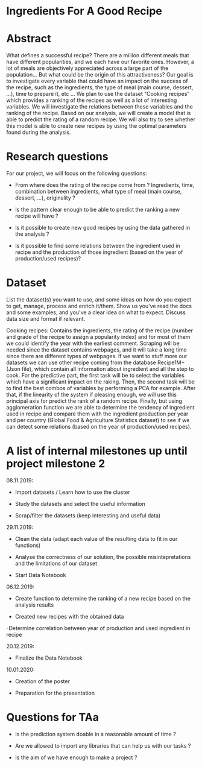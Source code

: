 # Ingredients For A Good Recipe

# Abstract

What defines a successful recipe? There are a million different meals that have different popularities, and we each have our favorite ones. However, a lot of meals are objectively appreciated across a large part of the population… But what could be the origin of this attractiveness? Our goal is to investigate every variable that could have an impact on the success of the recipe, such as the ingredients, the type of meal (main course, dessert, …), time to prepare it, etc … We plan to use the dataset “Cooking recipes” which provides a ranking of the recipes as well as a lot of interesting variables. We will investigate the relations between these variables and the ranking of the recipe. Based on our analysis, we will create a model that is able to predict the rating of a random recipe. We will also try to see whether this model is able to create new recipes by using the optimal parameters found during the analysis.



# Research questions

For our project, we will focus on the following questions:

- From where does the rating of the recipe come from ? Ingredients, time, combination between ingredients, what type of meal (main course, dessert, ...), originality ?

- Is the pattern clear enough to be able to predict the ranking a new recipe will have ? 

- Is it possible to create new good recipes by using the data gathered in the analysis ?

- Is it possible to find some relations between the ingredient used in recipe and the production of those ingredient (based on the year of production/used recipes)?






# Dataset
List the dataset(s) you want to use, and some ideas on how do you expect to get, manage, process and enrich it/them. Show us you've read the docs and some examples, and you've a clear idea on what to expect. Discuss data size and format if relevant.

Cooking recipes: Contains the ingredients, the rating of the recipe (number and grade of the recipe to assign a popularity index) and for most of them we could identify the year with the earliest comment. Scraping will be needed since the dataset contains webpages, and it will take a long time since there are different types of webpages. If we want to stuff more our datasets we can use other recipe coming from the database Recipe1M+ (Json file), which contain all information about ingredient and all the step to cook. For the predictive part, the first task will be to select the variables which have a significant impact on the raking. Then, the second task will be to find the best combos of variables by performing a PCA for example. After that, if the linearity of the system if pleasing enough, we will use this principal axis for predict the rank of a random recipe. Finally, but using agglomeration function we are able to determine the tendency of ingredient used in recipe and compare them with  the ingredient production per year and per country (Global Food & Agriculture Statistics dataset) to see if we can detect some relations (based on the year of production/used recipes).



# A list of internal milestones up until project milestone 2

08.11.2019: 

- Import datasets / Learn how to use the cluster

- Study the datasets and select the useful information

- Scrap/filter the datasets (keep interesting and useful data)

29.11.2019:

- Clean the data (adapt each value of the resulting data to fit in our functions)

- Analyse the correctness of our solution, the possible misintepretations and the limitations of our dataset

- Start Data Notebook

06.12.2019: 

- Create function to determine the ranking of a new recipe based on the analysis results

- Created new recipes with the obtained data

-Determine correlation between year of production and used ingredient in recipe

20.12.2019:

- Finalize the Data Notebook

10.01.2020:

- Creation of the poster

- Preparation for the presentation


# Questions for TAa

- Is the prediction system doable in a reasonable amount of time ? 

- Are we allowed to import any libraries that can help us with our tasks ?

- Is the aim of we have enough to make a project ?
